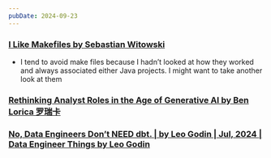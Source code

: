 ```yaml
---
pubDate: 2024-09-23
---
```


### [I Like Makefiles by Sebastian Witowski](https://switowski.com/blog/i-like-makefiles/)
  
- I tend to avoid make files because I hadn’t looked at how they worked and always associated either Java projects. I might want to take another look at them

### [Rethinking Analyst Roles in the Age of Generative AI by Ben Lorica 罗瑞卡](https://gradientflow.substack.com/p/rethinking-analyst-roles-in-the-age)
  

### [No, Data Engineers Don’t NEED dbt. | by Leo Godin | Jul, 2024 | Data Engineer Things by Leo Godin](https://blog.det.life/no-data-engineers-dont-need-dbt-30573eafa15e?gi=cfbd9014570c&ref=blef.fr)
  
